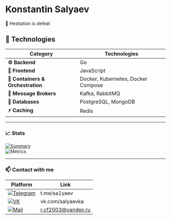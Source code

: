 # Konstantin Salyaev

🎯 Hesitation is defeat

## 🔧 Technologies  

| Category           | Technologies |
|--------------------|-------------|
| **⚙️ Backend**        | Go |
| **🎨 Frontend**       | JavaScript |
| **🐳 Containers & Orchestration** | Docker, Kubernetes, Docker Compose |
| **📩 Message Brokers** | Kafka, RabbitMQ |
| **💾 Databases** | PostgreSQL, MongoDB |
| **⚡ Caching** | Redis |
---
  
### 📈 Stats 
[![Summary](https://github-profile-summary-cards.vercel.app/api/cards/profile-details?username=saljaev&theme=tokyonight)](https://github.com/vn7n24fzkq/github-profile-summary-cards)  
![Metrics](https://github.com/saljaev/saljaev/blob/main/github-metrics.svg)
___

### 📫 Contact with me
 
| Platform | Link |
|----------|------|
| [![Telegram](https://img.shields.io/badge/Telegram-2CA5E0?style=for-the-badge&logo=telegram&logoColor=white)](https://t.me/sa1yaev) | t.me/sa1yaev |
| [![VK](https://img.shields.io/badge/VK-0077FF?style=for-the-badge&logo=vk&logoColor=white)](https://vk.com/salyaevka) | vk.com/salyaevka |
| [![Mail](https://img.shields.io/badge/Mail-FF0000?style=for-the-badge&logo=mail.ru&logoColor=white)](mailto:r.cf2003@yandex.ru) | r.cf2003@yandex.ru |

